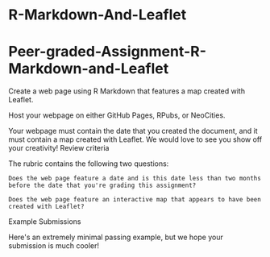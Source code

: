 # R-Markdown-And-Leaflet
# Peer-graded-Assignment-R-Markdown-and-Leaflet
Create a web page using R Markdown that features a map created with Leaflet. 

Host your webpage on either GitHub Pages, RPubs, or NeoCities.

Your webpage must contain the date that you created the document, and it must contain a map created with Leaflet. We would love to see you show off your creativity! 
Review criteria

The rubric contains the following two questions:

    Does the web page feature a date and is this date less than two months before the date that you're grading this assignment?

    Does the web page feature an interactive map that appears to have been created with Leaflet?

Example Submissions

Here's an extremely minimal passing example, but we hope your submission is much cooler!
